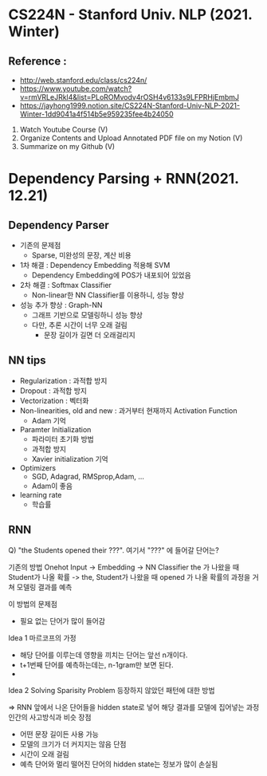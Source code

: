 # CS224N - Stanford Univ. NLP (2021. Winter) 
## Reference : 
- http://web.stanford.edu/class/cs224n/
- https://www.youtube.com/watch?v=rmVRLeJRkl4&list=PLoROMvodv4rOSH4v6133s9LFPRHjEmbmJ
- https://jayhong1999.notion.site/CS224N-Stanford-Univ-NLP-2021-Winter-1dd9041a4f514b5e959235fee4b24050

1. Watch Youtube Course (V)
2. Organize Contents and Upload Annotated PDF file on my Notion (V)
3. Summarize on my Github (V)


# Dependency Parsing + RNN(2021. 12.21)

## Dependency Parser
- 기존의 문제점
    - Sparse, 미완성의 문장, 계산 비용
- 1차 해결 : Dependency Embedding 적용해 SVM
    - Dependency Embedding에 POS가 내포되어 있었음
- 2차 해결 : Softmax Classifier
    - Non-linear한 NN Classifier를 이용하니, 성능 향상
- 성능 추가 향상 : Graph-NN
    - 그래프 기반으로 모델링하니 성능 향상
    - 다만, 추론 시간이 너무 오래 걸림
        - 문장 길이가 길면 더 오래걸리지

## NN tips
- Regularization : 과적합 방지
- Dropout : 과적합 방지
- Vectorization : 벡터화
- Non-linearities, old and new : 과거부터 현재까지 Activation Function
    - Adam 기억
- Paramter Initialization
    - 파라미터 초기화 방법
    - 과적합 방지
    - Xavier initialization 기억
- Optimizers
    - SGD, Adagrad, RMSprop,Adam, ...
    - Adam이 좋음
- learning rate
    - 학습률

## RNN
Q) "the Students opened their ???". 여기서 "???" 에 들어갈 단어는?

기존의 방법
Onehot Input -> Embedding -> NN Classifier
the 가 나왔을 때 Student가 나올 확률 -> the, Student가 나왔을 때 opened 가 나올 확률의 과정을 거쳐 모델링 결과를 예측

이 방법의 문제점
- 필요 없는 단어가 많이 들어감

Idea 1
마르코프의 가정
- 해당 단어를 이루는데 영향을 끼치는 단어는 앞선 n개이다.
- t+1번째 단어를 예측하는데는, n-1gram만 보면 된다.
- 

Idea 2 
Solving Sparisity Problem
등장하지 않았던 패턴에 대한 방법

=> RNN
앞에서 나온 단어들을 hidden state로 넣어 해당 결과를 모델에 집어넣는 과정
인간의 사고방식과 비슷
장점
- 어떤 문장 길이든 사용 가능
- 모델의 크기가 더 커지지는 않음
단점
- 시간이 오래 걸림
- 예측 단어와 멀리 떨어진 단어의 hidden state는 정보가 많이 손실됨
